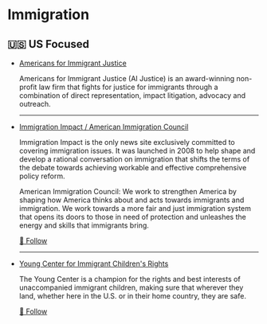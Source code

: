 # Immigration


## 🇺🇸 US Focused

- [Americans for Immigrant Justice](https://aijustice.org/)

  Americans for Immigrant Justice (AI Justice) is an award-winning non-profit law firm that fights for justice for immigrants through a combination of direct representation, impact litigation, advocacy and outreach.

  ---

- [Immigration Impact / American Immigration Council](https://immigrationimpact.com/)

  Immigration Impact is the only news site exclusively committed to covering immigration issues. It was launched in 2008 to help shape and develop a rational conversation on immigration that shifts the terms of the debate towards achieving workable and effective comprehensive policy reform.

  American Immigration Council: We work to strengthen America by shaping how America thinks about and acts towards immigrants and immigration. We work towards a more fair and just immigration system that opens its doors to those in need of protection and unleashes the energy and skills that immigrants bring.

  <a href="https://bsky.app/profile/immcouncil.bsky.social" title="Follow on BlueSky Social">🦋 Follow</a>  

  ---

- [Young Center for Immigrant Children's Rights](https://www.theyoungcenter.org/)

  The Young Center is a champion for the rights and best interests of unaccompanied immigrant children, making sure that wherever they land, whether here in the U.S. or in their home country, they are safe.

    <a href="https://bsky.app/profile/theyoungcenter.bsky.social" title="Follow on BlueSky Social">🦋 Follow</a>


